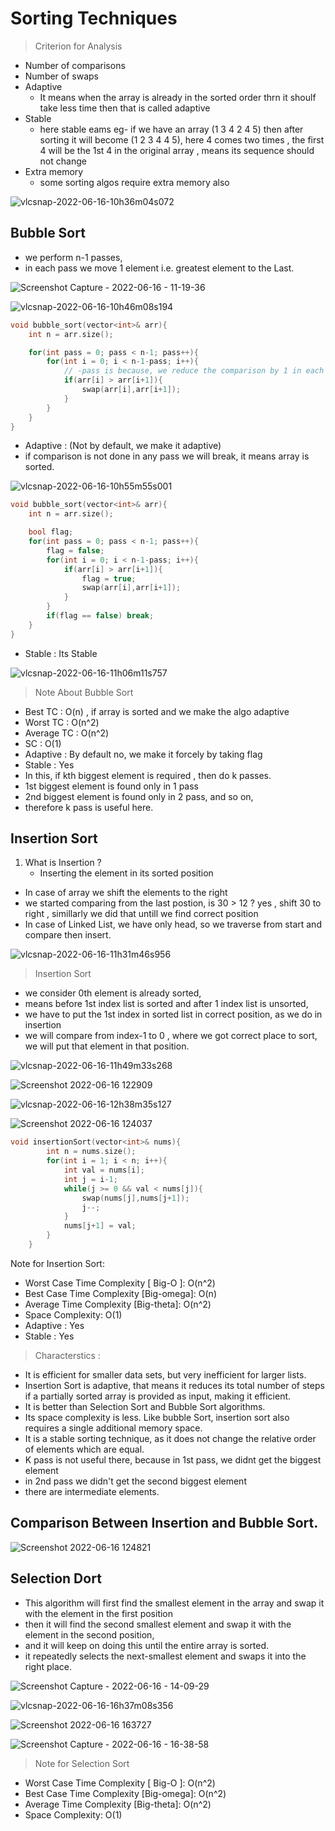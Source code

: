 # Sorting Techniques

> Criterion for Analysis

- Number of comparisons
- Number of swaps
- Adaptive
    - It means when the array is already in the sorted order thrn it shoulf take less time then that is called adaptive
- Stable
    - here stable eams eg- if we have an array (1 3 4 2 4 5) then after sorting it will become (1 2 3 4 4 5), here 4 comes two times , the first 4 will be the 1st 4 in the original array , means its sequence should not change
- Extra memory
    - some sorting algos require extra memory also

![vlcsnap-2022-06-16-10h36m04s072](https://user-images.githubusercontent.com/35686407/173995428-ba8d89cc-edba-4721-9ca2-e1e0f0c15d4f.png)

## Bubble Sort

- we perform n-1 passes,
- in each pass we move 1 element i.e. greatest element to the Last.

![Screenshot Capture - 2022-06-16 - 11-19-36](https://user-images.githubusercontent.com/35686407/174000547-e93fb29e-da50-49d7-a0e9-e02b0d6223b4.png)


![vlcsnap-2022-06-16-10h46m08s194](https://user-images.githubusercontent.com/35686407/173998986-0f3171ac-a8cc-4f35-bcc9-e76f80b51ded.png)

```cpp
void bubble_sort(vector<int>& arr){
    int n = arr.size();

    for(int pass = 0; pass < n-1; pass++){
        for(int i = 0; i < n-1-pass; i++){
            // -pass is because, we reduce the comparison by 1 in each pass
            if(arr[i] > arr[i+1]){
                swap(arr[i],arr[i+1]);
            }
        }
    }
}
```

- Adaptive : (Not by default, we make it adaptive)
- if comparison is not done in any pass we will break, it means array is sorted.

![vlcsnap-2022-06-16-10h55m55s001](https://user-images.githubusercontent.com/35686407/174000144-4f725321-caaa-4a0d-8fe5-758277e61c73.png)

```cpp
void bubble_sort(vector<int>& arr){
    int n = arr.size();

    bool flag;
    for(int pass = 0; pass < n-1; pass++){
        flag = false;
        for(int i = 0; i < n-1-pass; i++){
            if(arr[i] > arr[i+1]){
                flag = true;
                swap(arr[i],arr[i+1]);
            }
        }
        if(flag == false) break;
    }
}
```

- Stable : Its Stable

![vlcsnap-2022-06-16-11h06m11s757](https://user-images.githubusercontent.com/35686407/174000173-444e8f37-38c7-481f-b0bd-a4095425fa6d.png)

> Note About Bubble Sort

- Best TC : O(n) , if array is sorted and we make the algo adaptive
- Worst TC : O(n^2)
- Average TC : O(n^2)
- SC : O(1)
- Adaptive : By default no, we make it forcely by taking flag
- Stable : Yes
- In this, if kth biggest element is required , then do k passes.
- 1st biggest element is found only in 1 pass
- 2nd biggest element is found only in 2 pass, and so on,
- therefore k pass is useful here.

## Insertion Sort

1. What is Insertion ?
    - Inserting the element in its sorted position

- In case of array we shift the elements to the right
- we started comparing from the last postion, is 30 > 12 ? yes , shift 30 to right , simillarly we did that untill we find correct position
- In case of Linked List, we have only head, so we traverse from start and compare then insert.

![vlcsnap-2022-06-16-11h31m46s956](https://user-images.githubusercontent.com/35686407/174002609-af92c121-10eb-40e2-baf0-d19a44544f69.png)

> Insertion Sort

- we consider 0th element is already sorted,
- means before 1st index list is sorted and after 1 index list is unsorted,
- we have to put the 1st index in sorted list in correct position, as we do in insertion
- we will compare from index-1 to 0 , where we got correct place to sort, we will put that element in that position.

![vlcsnap-2022-06-16-11h49m33s268](https://user-images.githubusercontent.com/35686407/174011592-400443c1-298c-40c9-84af-75cab0924c84.png)

![Screenshot 2022-06-16 122909](https://user-images.githubusercontent.com/35686407/174011617-aaae7aeb-44bf-4e99-b9c6-4c62b047a0c0.png)

![vlcsnap-2022-06-16-12h38m35s127](https://user-images.githubusercontent.com/35686407/174012712-8022b4d6-c5dc-482f-98ab-b2f8634a7250.png)

![Screenshot 2022-06-16 124037](https://user-images.githubusercontent.com/35686407/174012960-269df998-c7fc-48ce-a461-ca03c8cd0cea.png)

```cpp
void insertionSort(vector<int>& nums){
        int n = nums.size();
        for(int i = 1; i < n; i++){
            int val = nums[i];
            int j = i-1;
            while(j >= 0 && val < nums[j]){
                swap(nums[j],nums[j+1]);
                j--;
            }
            nums[j+1] = val;
        }
    }
```

Note for Insertion Sort:

- Worst Case Time Complexity [ Big-O ]: O(n^2)
- Best Case Time Complexity [Big-omega]: O(n)
- Average Time Complexity [Big-theta]: O(n^2)
- Space Complexity: O(1)
- Adaptive : Yes
- Stable : Yes

> Characterstics : 

- It is efficient for smaller data sets, but very inefficient for larger lists.
- Insertion Sort is adaptive, that means it reduces its total number of steps if a partially sorted array is provided as input, making it efficient.
- It is better than Selection Sort and Bubble Sort algorithms.
- Its space complexity is less. Like bubble Sort, insertion sort also requires a single additional memory space.
- It is a stable sorting technique, as it does not change the relative order of elements which are equal.
- K pass is not useful there, because in 1st pass, we didnt get the biggest element
- in 2nd pass we didn't get the second biggest element
- there are intermediate elements.


## Comparison Between Insertion and Bubble Sort.

![Screenshot 2022-06-16 124821](https://user-images.githubusercontent.com/35686407/174015004-9ec99927-02d3-4631-b9a2-250014694901.png)

## Selection Dort

- This algorithm will first find the smallest element in the array and swap it with the element in the first position
- then it will find the second smallest element and swap it with the element in the second position,
- and it will keep on doing this until the entire array is sorted.
- it repeatedly selects the next-smallest element and swaps it into the right place.

![Screenshot Capture - 2022-06-16 - 14-09-29](https://user-images.githubusercontent.com/35686407/174030234-b2269b9c-8a3b-4720-8cb1-06814f7501c5.png)

![vlcsnap-2022-06-16-16h37m08s356](https://user-images.githubusercontent.com/35686407/174057449-e8c06458-3880-4189-8741-47859094cfab.png)

![Screenshot 2022-06-16 163727](https://user-images.githubusercontent.com/35686407/174057469-3f3ed31c-0804-4db0-a1e2-2f97dc9d0a2f.png)

![Screenshot Capture - 2022-06-16 - 16-38-58](https://user-images.githubusercontent.com/35686407/174057566-08dd9b33-f784-48c9-a881-1f5224008949.png)

> Note for Selection Sort

- Worst Case Time Complexity [ Big-O ]: O(n^2)
- Best Case Time Complexity [Big-omega]: O(n^2)
- Average Time Complexity [Big-theta]: O(n^2)
- Space Complexity: O(1)
